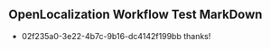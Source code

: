 ## OpenLocalization Workflow Test MarkDown
* 02f235a0-3e22-4b7c-9b16-dc4142f199bb thanks!

<!--HONumber=Feb17_HO2-->


